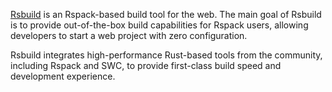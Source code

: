 [Rsbuild](https://rsbuild.dev/) is an Rspack-based build tool for the web. The main goal of Rsbuild is to provide out-of-the-box build capabilities for Rspack users, allowing developers to start a web project with zero configuration.

Rsbuild integrates high-performance Rust-based tools from the community, including Rspack and SWC, to provide first-class build speed and development experience.
